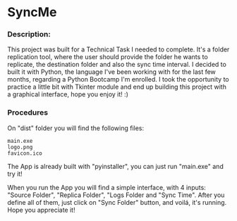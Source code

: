# SyncMe
### Description:
This project was built for a Technical Task I needed to complete. It's a folder replication tool, 
where the user should provide the folder he wants to replicate, the destination folder and also the sync time interval.
I decided to built it with Python, the language I've been working with for the last few months, regarding a Python Bootcamp I'm enrolled. 
I took the opportunity to practice a little bit with Tkinter module and end up building this project with a graphical interface, hope you enjoy it! :)
### Procedures
On "dist" folder you will find the following files:
```
main.exe
logo.png
favicon.ico

```
The App is already built with "pyinstaller", you can just run "main.exe" and try it!

When you run the App you will find a simple interface, with 4 inputs: "Source Folder", "Replica Folder", "Logs Folder and "Sync Time".
After you define all of them, just click on "Sync Folder" button, and voilá, it's running.
Hope you appreciate it!
